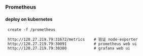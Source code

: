 ### Prometheus

#### deploy on kubernetes
   ```
    create -f /prometheus

    http://120.27.219.79:31672/metrics    # 验证 node-exporter
    http://120.27.219.79:30091            # prometheus web ui
    http://120.27.219.79:30300            # grafana web ui
   ```

####